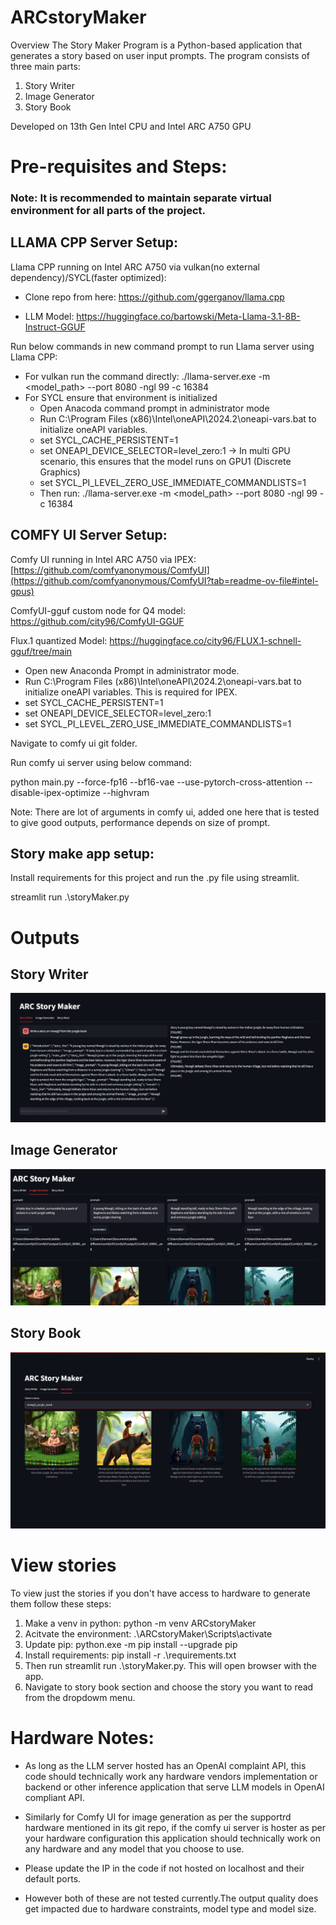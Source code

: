 # ARCstoryMaker
Overview The Story Maker Program is a Python-based application that generates a story based on user input prompts. The program consists of three main parts:
1. Story Writer
2. Image Generator
3. Story Book

Developed on 13th Gen Intel CPU and Intel ARC A750 GPU

# Pre-requisites and Steps:

### Note: It is recommended to maintain separate virtual environment for all parts of the project. 

## LLAMA CPP Server Setup:
Llama CPP running on Intel ARC A750 via vulkan(no external dependency)/SYCL(faster optimized): 
- Clone repo from here: https://github.com/ggerganov/llama.cpp

- LLM Model: https://huggingface.co/bartowski/Meta-Llama-3.1-8B-Instruct-GGUF

Run below commands in new command prompt to run Llama server using Llama CPP:
- For vulkan run the command directly: ./llama-server.exe -m <model_path> --port 8080 -ngl 99 -c 16384
- For SYCL ensure that environment is initialized
  - Open Anacoda command prompt in administrator mode
  - Run C:\Program Files (x86)\Intel\oneAPI\2024.2\oneapi-vars.bat to initialize oneAPI variables.
  - set SYCL_CACHE_PERSISTENT=1
  - set ONEAPI_DEVICE_SELECTOR=level_zero:1  -> In multi GPU scenario, this ensures that the model runs on GPU1 (Discrete Graphics)
  - set SYCL_PI_LEVEL_ZERO_USE_IMMEDIATE_COMMANDLISTS=1
  - Then run: ./llama-server.exe -m <model_path> --port 8080 -ngl 99 -c 16384 

## COMFY UI Server Setup:
Comfy UI running in Intel ARC A750 via IPEX: [https://github.com/comfyanonymous/ComfyUI](https://github.com/comfyanonymous/ComfyUI?tab=readme-ov-file#intel-gpus) 

ComfyUI-gguf custom node for Q4 model: https://github.com/city96/ComfyUI-GGUF

Flux.1 quantized Model: https://huggingface.co/city96/FLUX.1-schnell-gguf/tree/main 

- Open new Anaconda Prompt in administrator mode.
- Run C:\Program Files (x86)\Intel\oneAPI\2024.2\oneapi-vars.bat to initialize oneAPI variables. This is required for IPEX. 
- set SYCL_CACHE_PERSISTENT=1
- set ONEAPI_DEVICE_SELECTOR=level_zero:1
- set SYCL_PI_LEVEL_ZERO_USE_IMMEDIATE_COMMANDLISTS=1

Navigate to comfy ui git folder. 

Run comfy ui server using below command: 

python main.py --force-fp16 --bf16-vae --use-pytorch-cross-attention --disable-ipex-optimize --highvram

Note: There are lot of arguments in comfy ui, added one here that is tested to give good outputs, performance depends on size of prompt.

## Story make app setup: 
Install requirements for this project and run the .py file using streamlit. 

streamlit run .\storyMaker.py    

# Outputs
## Story Writer 
![Story Writer](https://github.com/vishwanathan-iyer/ARCstoryMaker/blob/main/img/story-writer.png)

## Image Generator
![Image Generator](https://github.com/vishwanathan-iyer/ARCstoryMaker/blob/main/img/img-writer.png)

## Story Book
![Story Book](https://github.com/vishwanathan-iyer/ARCstoryMaker/blob/main/img/story-book.png)

# View stories
To view just the stories if you don't have access to hardware to generate them follow these steps:
1. Make a venv in python: python -m venv ARCstoryMaker
2. Acitvate the environment: .\ARCstoryMaker\Scripts\activate
3. Update pip: python.exe -m pip install --upgrade pip
4. Install requirements: pip install -r .\requirements.txt
5. Then run streamlit run .\storyMaker.py. This will open browser with the app.
6. Navigate to story book section and choose the story you want to read from the dropdowm menu.   


# Hardware Notes:


- As long as the LLM server hosted has an OpenAI complaint API, this code should technically work any hardware vendors implementation or backend or other inference application that serve LLM models in OpenAI compliant API. 


- Similarly for Comfy UI for image generation as per the supportrd hardware mentioned in its git repo, if the comfy ui server is hoster as per your hardware configuration this application should technically work on any hardware and any model that you choose to use.

- Please update the IP in the code if not hosted on localhost and their default ports.

- However both of these are not tested currently.The output quality does get impacted due to hardware constraints, model type and model size. 



